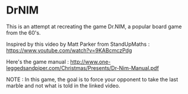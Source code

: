 # DrNIM
This is an attempt at recreating the game Dr.NIM, a popular board game from the 60's.

Inspired by this video by Matt Parker from StandUpMaths : https://www.youtube.com/watch?v=9KABcmczPdg

Here's the game manual : http://www.one-leggedsandpiper.com/Christmas/Presents/Dr-Nim-Manual.pdf

NOTE : In this game, the goal is to force your opponent to take the last marble and not what is told in the linked video.
